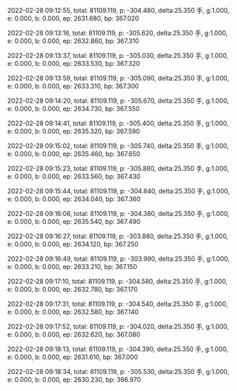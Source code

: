 2022-02-28 09:12:55, total: 81109.119, p: -304.480, delta:25.350 手, g:1.000, e: 0.000, b: 0.000, ep: 2631.680, bp: 367.020

2022-02-28 09:13:16, total: 81109.119, p: -305.620, delta:25.350 手, g:1.000, e: 0.000, b: 0.000, ep: 2632.860, bp: 367.310

2022-02-28 09:13:37, total: 81109.119, p: -305.030, delta:25.350 手, g:1.000, e: 0.000, b: 0.000, ep: 2633.530, bp: 367.320

2022-02-28 09:13:59, total: 81109.119, p: -305.090, delta:25.350 手, g:1.000, e: 0.000, b: 0.000, ep: 2633.310, bp: 367.300

2022-02-28 09:14:20, total: 81109.119, p: -305.670, delta:25.350 手, g:1.000, e: 0.000, b: 0.000, ep: 2634.730, bp: 367.550

2022-02-28 09:14:41, total: 81109.119, p: -305.400, delta:25.350 手, g:1.000, e: 0.000, b: 0.000, ep: 2635.320, bp: 367.590

2022-02-28 09:15:02, total: 81109.119, p: -305.740, delta:25.350 手, g:1.000, e: 0.000, b: 0.000, ep: 2635.460, bp: 367.650

2022-02-28 09:15:23, total: 81109.119, p: -305.880, delta:25.350 手, g:1.000, e: 0.000, b: 0.000, ep: 2633.560, bp: 367.430

2022-02-28 09:15:44, total: 81109.119, p: -304.840, delta:25.350 手, g:1.000, e: 0.000, b: 0.000, ep: 2634.040, bp: 367.360

2022-02-28 09:16:06, total: 81109.119, p: -304.380, delta:25.350 手, g:1.000, e: 0.000, b: 0.000, ep: 2635.540, bp: 367.490

2022-02-28 09:16:27, total: 81109.119, p: -303.880, delta:25.350 手, g:1.000, e: 0.000, b: 0.000, ep: 2634.120, bp: 367.250

2022-02-28 09:16:49, total: 81109.119, p: -303.990, delta:25.350 手, g:1.000, e: 0.000, b: 0.000, ep: 2633.210, bp: 367.150

2022-02-28 09:17:10, total: 81109.119, p: -304.580, delta:25.350 手, g:1.000, e: 0.000, b: 0.000, ep: 2632.780, bp: 367.170

2022-02-28 09:17:31, total: 81109.119, p: -304.540, delta:25.350 手, g:1.000, e: 0.000, b: 0.000, ep: 2632.580, bp: 367.140

2022-02-28 09:17:52, total: 81109.119, p: -304.020, delta:25.350 手, g:1.000, e: 0.000, b: 0.000, ep: 2632.620, bp: 367.080

2022-02-28 09:18:13, total: 81109.119, p: -304.390, delta:25.350 手, g:1.000, e: 0.000, b: 0.000, ep: 2631.610, bp: 367.000

2022-02-28 09:18:34, total: 81109.119, p: -305.530, delta:25.350 手, g:1.000, e: 0.000, b: 0.000, ep: 2630.230, bp: 366.970
